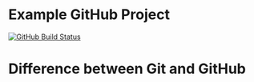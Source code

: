 # Example GitHub Project

[![GitHub Build Status](https://github.com/Cardinal156/GitExample/actions/workflows/linter.yml/badge.svg)](https://github.com/Cardinal156/GitExample/)

# Difference between Git and GitHub